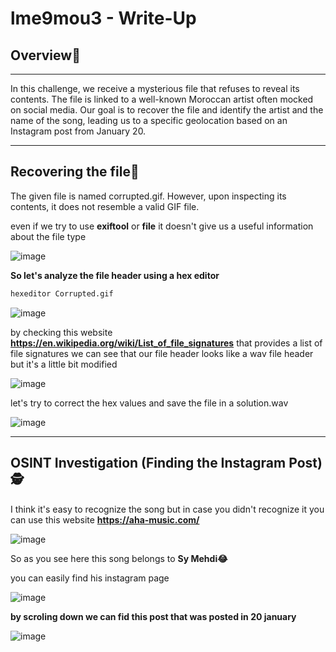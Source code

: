 # lme9mou3 - Write-Up
## **Overview📄**

---

In this challenge, we receive a mysterious file that refuses to reveal its contents. The file is linked to a well-known Moroccan artist often mocked on social media. Our goal is to recover the file and identify the artist and the name of the song, leading us to a specific geolocation based on an Instagram post from January 20.

---

## **Recovering the file🧐**

The given file is named corrupted.gif. However, upon inspecting its contents, it does not resemble a valid GIF file.

even if we try to use **exiftool** or **file** it doesn't give us a useful information about the file type 

![image](https://github.com/user-attachments/assets/c2745aba-b979-4e31-a84a-b7710cd95875)

**So let's analyze the file header using a hex editor**
```bash
hexeditor Corrupted.gif 
```

![image](https://github.com/user-attachments/assets/b07e7b79-c3ac-4d44-ba7f-49a60bc00c92)

by checking this website **https://en.wikipedia.org/wiki/List_of_file_signatures** that provides a list of file signatures
we can see that our file header looks like a wav file header but it's a little bit modified

![image](https://github.com/user-attachments/assets/caf2994a-bd09-4dda-92e6-5bff52e0f4a7)

let's try to correct the hex values and save the file in a solution.wav

![image](https://github.com/user-attachments/assets/077e3b3a-b326-49f1-b4bb-07b012ad66b2)

---

## **OSINT Investigation (Finding the Instagram Post)🕵️**

I think it's easy to recognize the song but in case you didn't recognize it you can use this website 
**https://aha-music.com/**

![image](https://github.com/user-attachments/assets/9e21af13-ff0b-4b9b-861d-3e8ea35a9930)

So as you see here this song belongs to **Sy Mehdi😂**

you can easily find his instagram page 

![image](https://github.com/user-attachments/assets/aaf94fae-1f1c-4ebf-b8a8-e9ab95fb9eb7)

**by scroling down we can fid this post that was posted in 20 january**

![image](https://github.com/user-attachments/assets/6650947a-f61f-4a9e-ba90-399715bee519)


